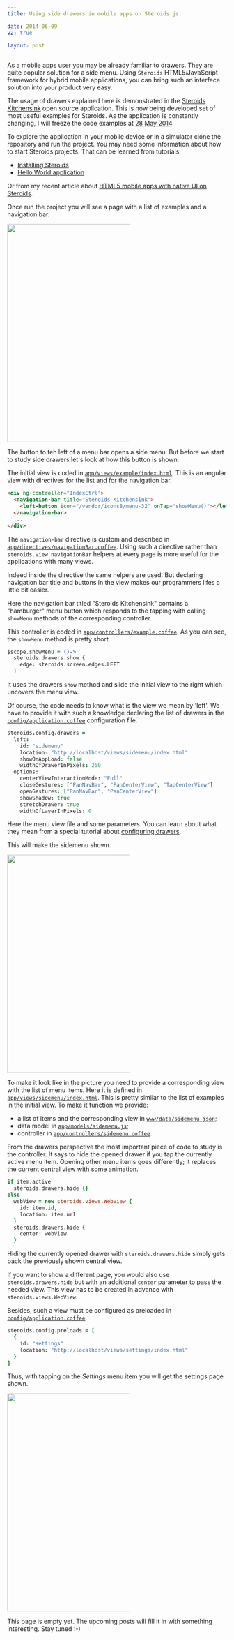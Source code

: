 ```yaml
---
title: Using side drawers in mobile apps on Steroids.js

date: 2014-06-09
v2: true

layout: post
---
```


<div data-excerpt>

As a mobile apps user you may be already familiar to drawers.
They are quite popular solution for a side menu. Using `Steroids`
HTML5/JavaScript framework for hybrid mobile applications, you
can bring such an interface solution into your product very easy.

</div>

The usage of drawers explained here is demonstrated in the [Steroids
Kitchensink](https://github.com/AppGyver/kitchensink) open source application.
This is now being developed set of most useful examples for Steroids.
As the application is constantly changing, I will freeze the code examples
at [28 May 2014](https://github.com/AppGyver/kitchensink/tree/ceacb0ea80799b1d81454e2e966b553b807fbadc).

To explore the application in your mobile device or in a
simulator clone the repository and run the project. You may need some information
about how to start Steroids projects. That can be learned from tutorials:

- [Installing
  Steroids](https://academy.appgyver.com/categories/1-setup-and-getting-started/contents/1-installing-steroids)
- [Hello World application](https://academy.appgyver.com/categories/1-setup-and-getting-started/contents/2-hello-world)

Or from my recent article about [HTML5 mobile apps with native UI on
Steroids](/en/posts/html5-mobile-app-width-native-ui/).

Once run the project you will see a page with a list of examples
and a navigation bar.

<img class="article__image" src="http://img-fotki.yandex.ru/get/9652/14441195.32/0_8477d_3b6d66a5_L.png" width="282" height="500" border="0"/>

The button to teh left of a menu bar opens a side menu. But before we start to
study side drawers let's look at how this button is shown.

The initial view is coded in [`app/views/example/index.html`](https://github.com/AppGyver/kitchensink/blob/ceacb0ea80799b1d81454e2e966b553b807fbadc/app/views/example/index.html).
This is an angular view with directives for the list and for the navigation bar.

```html
<div ng-controller="IndexCtrl">
  <navigation-bar title="Steroids Kitchensink">
    <left-button icon="/vendor/icons8/menu-32" onTap="showMenu()"></left-button>
  </navigation-bar>
  ...
</div>
```

The `navigation-bar` directive is custom and described in [`app/directives/navigationBar.coffee`](https://github.com/AppGyver/kitchensink/blob/ceacb0ea80799b1d81454e2e966b553b807fbadc/app/directives/navigationBar.coffee).
Using such a directive rather than `steroids.view.navigationBar` helpers at every page is
more useful for the applications with many views.

Indeed inside the directive the same helpers are used. But declaring navigation bar
title and buttons in the view makes our programmers lifes a little bit
easier.

Here the navigation bar titled "Steroids Kitchensink" contains a "hamburger"
menu button which responds to the tapping with calling `showMenu` methods of
the corresponding controller.

This controller is coded in [`app/controllers/example.coffee`](https://github.com/AppGyver/kitchensink/blob/ceacb0ea80799b1d81454e2e966b553b807fbadc/app/controllers/example.coffee).
As you can see, the `showMenu` method is pretty short.

```coffee
$scope.showMenu = ()->
  steroids.drawers.show {
    edge: steroids.screen.edges.LEFT
  }
```

It uses the drawers `show` method and slide the initial view to
the right which uncovers the menu view.

Of course, the code needs to know what is the view we mean by 'left'.
We have to provide it with such a knowledge declaring the list of drawers
in the [`config/application.coffee`](https://github.com/AppGyver/kitchensink/blob/ceacb0ea80799b1d81454e2e966b553b807fbadc/config/application.coffee#L39)
configuration file.

```coffee
steroids.config.drawers =
  left:
    id: "sidemenu"
    location: "http://localhost/views/sidemenu/index.html"
    showOnAppLoad: false
    widthOfDrawerInPixels: 250
  options:
    centerViewInteractionMode: "Full"
    closeGestures: ["PanNavBar", "PanCenterView", "TapCenterView"]
    openGestures: ["PanNavBar", "PanCenterView"]
    showShadow: true
    stretchDrawer: true
    widthOfLayerInPixels: 0
```

Here the menu view file and some parameters. You can learn about
what they mean from a special tutorial about [configuring drawers](https://academy.appgyver.com/categories/3-user-interface-and-design/contents/98-configuring-drawers-on-app-load).

This will make the sidemenu shown.

<img class="article__image" src="http://img-fotki.yandex.ru/get/9766/14441195.32/0_8477e_dbe7889e_L.png" width="282" height="500" border="0"/>

To make it look like in the picture you need to provide a
corresponding view with the list of menu items. Here it is defined
in [`app/views/sidemenu/index.html`](https://github.com/AppGyver/kitchensink/blob/ceacb0ea80799b1d81454e2e966b553b807fbadc/app/views/sidemenu/index.html).
This is pretty similar to the list of examples in the initial view. To make it function
we provide:

- a list of items and the corresponding view in [`www/data/sidemenu.json`](https://github.com/AppGyver/kitchensink/blob/ceacb0ea80799b1d81454e2e966b553b807fbadc/www/data/sidemenu.json);
- data model in [`app/models/sidemenu.js`](https://github.com/AppGyver/kitchensink/blob/ceacb0ea80799b1d81454e2e966b553b807fbadc/app/models/sidemenu.js);
- controller in [`app/controllers/sidemenu.coffee`](https://github.com/AppGyver/kitchensink/blob/ceacb0ea80799b1d81454e2e966b553b807fbadc/app/controllers/sidemenu.coffee).

From the drawers perspective the most important piece of code
to study is the controller. It says to hide the opened drawer if you
tap the currently active menu item. Opening other menu items goes
differently; it replaces the current central view with some animation.

```coffee
if item.active
  steroids.drawers.hide {}
else
  webView = new steroids.views.WebView {
    id: item.id,
    location: item.url
  }
  steroids.drawers.hide {
    center: webView
  }
```

Hiding the currently opened drawer with `steroids.drawers.hide` simply
gets back the previously shown central view.

If you want to show a different page, you would also use `steroids.drawers.hide` but
with an additional `center` parameter to pass the needed view. This view has to be
created in advance with `steroids.views.WebView`.

Besides, such a view must be configured as preloaded in [`config/application.coffee`](https://github.com/AppGyver/kitchensink/blob/ceacb0ea80799b1d81454e2e966b553b807fbadc/config/application.coffee#L31).

```coffee
steroids.config.preloads = [
  {
    id: "settings"
    location: "http://localhost/views/settings/index.html"
  }
]
```

Thus, with tapping on the _Settings_ menu item you will get the settings
page shown.

<img class="article__image" src="http://img-fotki.yandex.ru/get/9667/14441195.32/0_8477f_2aafe347_L.png" width="282" height="500" border="0"/>

This page is empty yet. The upcoming posts will fill it in with something
interesting. Stay tuned :-)
